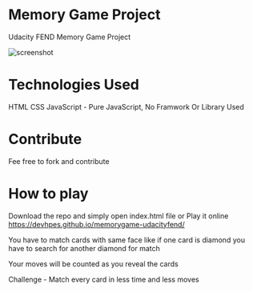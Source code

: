 # Memory Game Project
Udacity FEND Memory Game Project

![screenshot](https://user-images.githubusercontent.com/34937403/42815116-1842570a-89e4-11e8-921c-fe4a2e27b7e9.png)


# Technologies Used
HTML
CSS
JavaScript - Pure JavaScript, No Framwork Or Library Used

# Contribute
Fee free to fork and contribute 

# How to play
Download the repo and simply open index.html file or Play it online https://devhpes.github.io/memorygame-udacityfend/

You have to match cards with same face like if one card is diamond you have to search for another diamond for match 

Your moves will be counted as you reveal the cards 

Challenge - Match every card in less time and less moves


